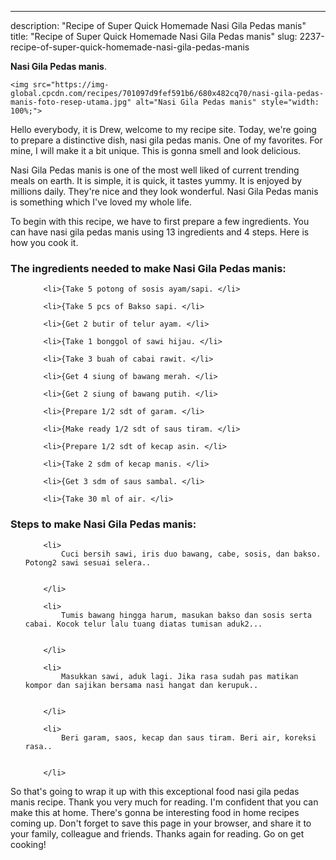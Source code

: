 ---
description: "Recipe of Super Quick Homemade Nasi Gila Pedas manis"
title: "Recipe of Super Quick Homemade Nasi Gila Pedas manis"
slug: 2237-recipe-of-super-quick-homemade-nasi-gila-pedas-manis

<p>
	<strong>Nasi Gila Pedas manis</strong>. 
	
</p>
<p>
	
	<img src="https://img-global.cpcdn.com/recipes/701097d9fef591b6/680x482cq70/nasi-gila-pedas-manis-foto-resep-utama.jpg" alt="Nasi Gila Pedas manis" style="width: 100%;">
	
	
</p>
<p>
	Hello everybody, it is Drew, welcome to my recipe site. Today, we're going to prepare a distinctive dish, nasi gila pedas manis. One of my favorites. For mine, I will make it a bit unique. This is gonna smell and look delicious.
</p>
	
<p>
	
</p>
<p>
	Nasi Gila Pedas manis is one of the most well liked of current trending meals on earth. It is simple, it is quick, it tastes yummy. It is enjoyed by millions daily. They're nice and they look wonderful. Nasi Gila Pedas manis is something which I've loved my whole life.
</p>

<p>
To begin with this recipe, we have to first prepare a few ingredients. You can have nasi gila pedas manis using 13 ingredients and 4 steps. Here is how you cook it.
</p>

<h3>The ingredients needed to make Nasi Gila Pedas manis:</h3>

<ol>
	
		<li>{Take 5 potong of sosis ayam/sapi. </li>
	
		<li>{Take 5 pcs of Bakso sapi. </li>
	
		<li>{Get 2 butir of telur ayam. </li>
	
		<li>{Take 1 bonggol of sawi hijau. </li>
	
		<li>{Take 3 buah of cabai rawit. </li>
	
		<li>{Get 4 siung of bawang merah. </li>
	
		<li>{Get 2 siung of bawang putih. </li>
	
		<li>{Prepare 1/2 sdt of garam. </li>
	
		<li>{Make ready 1/2 sdt of saus tiram. </li>
	
		<li>{Prepare 1/2 sdt of kecap asin. </li>
	
		<li>{Take 2 sdm of kecap manis. </li>
	
		<li>{Get 3 sdm of saus sambal. </li>
	
		<li>{Take 30 ml of air. </li>
	
</ol>
<p>
	
</p>

<h3>Steps to make Nasi Gila Pedas manis:</h3>

<ol>
	
		<li>
			Cuci bersih sawi, iris duo bawang, cabe, sosis, dan bakso. Potong2 sawi sesuai selera..
			
			
		</li>
	
		<li>
			Tumis bawang hingga harum, masukan bakso dan sosis serta cabai. Kocok telur lalu tuang diatas tumisan aduk2...
			
			
		</li>
	
		<li>
			Masukkan sawi, aduk lagi. Jika rasa sudah pas matikan kompor dan sajikan bersama nasi hangat dan kerupuk..
			
			
		</li>
	
		<li>
			Beri garam, saos, kecap dan saus tiram. Beri air, koreksi rasa..
			
			
		</li>
	
</ol>

<p>
	
</p>

<p>
	So that's going to wrap it up with this exceptional food nasi gila pedas manis recipe. Thank you very much for reading. I'm confident that you can make this at home. There's gonna be interesting food in home recipes coming up. Don't forget to save this page in your browser, and share it to your family, colleague and friends. Thanks again for reading. Go on get cooking!
</p>
